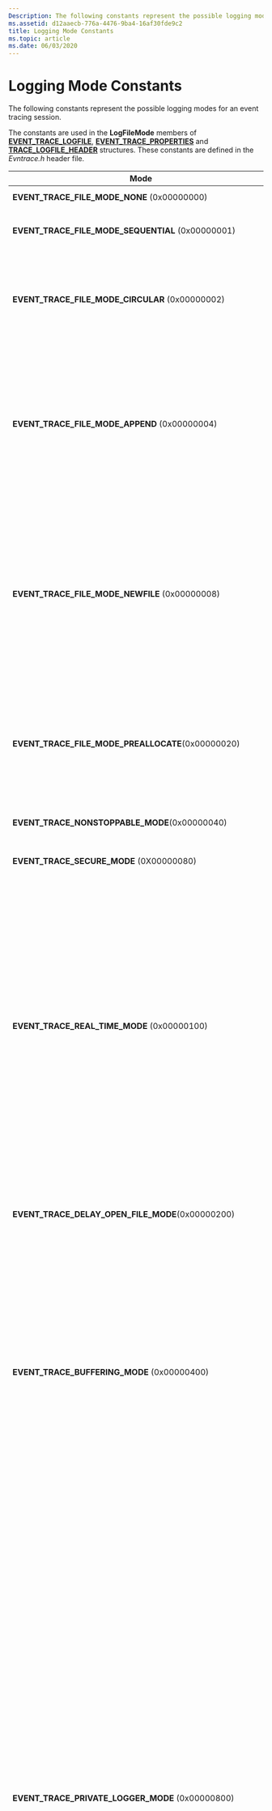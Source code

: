 ```yaml
---
Description: The following constants represent the possible logging modes for an event tracing session.
ms.assetid: d12aaecb-776a-4476-9ba4-16af30fde9c2
title: Logging Mode Constants
ms.topic: article
ms.date: 06/03/2020
---
```


# Logging Mode Constants

The following constants represent the possible logging modes for an event tracing session.

The constants are used in the **LogFileMode** members of [**EVENT\_TRACE\_LOGFILE**](/windows/win32/api/evntrace/ns-evntrace-event_trace_logfilea), [**EVENT\_TRACE\_PROPERTIES**](/windows/win32/api/evntrace/ns-evntrace-event_trace_properties) and [**TRACE\_LOGFILE\_HEADER**](/windows/win32/api/evntrace/ns-evntrace-trace_logfile_header) structures. These constants are defined in the *Evntrace.h* header file.



<table>
<colgroup>
<col style="width: 50%" />
<col style="width: 50%" />
</colgroup>
<thead>
<tr class="header">
<th>Mode</th>
<th>Description</th>
</tr>
</thead>
<tbody>
<tr class="odd">
<td><strong>EVENT_TRACE_FILE_MODE_NONE</strong> (0x00000000)</td>
<td>Same as <strong>EVENT_TRACE_FILE_MODE_SEQUENTIAL</strong> with no maximum file size specified.</td>
</tr>
<tr class="even">
<td><strong>EVENT_TRACE_FILE_MODE_SEQUENTIAL</strong> (0x00000001)</td>
<td>Writes events to a log file sequentially; stops when the file reaches its maximum size.Do not use with <strong>EVENT_TRACE_FILE_MODE_CIRCULAR</strong> or <strong>EVENT_TRACE_FILE_MODE_NEWFILE</strong>.<br/></td>
</tr>
<tr class="odd">
<td><strong>EVENT_TRACE_FILE_MODE_CIRCULAR</strong> (0x00000002)</td>
<td>Writes events to a log file. After the file reaches the maximum size, the oldest events are replaced with incoming events.Note that the contents of the circular log file may appear out of order on multiprocessor computers.<br/> Do not use with <strong>EVENT_TRACE_FILE_MODE_APPEND</strong>, <strong>EVENT_TRACE_FILE_MODE_NEWFILE</strong>, or <strong>EVENT_TRACE_FILE_MODE_SEQUENTIAL</strong>.<br/></td>
</tr>
<tr class="even">
<td><strong>EVENT_TRACE_FILE_MODE_APPEND</strong> (0x00000004)</td>
<td>Appends events to an existing sequential log file. If the file does not exist, it is created. Use only if you specify <a href="wnode-header.md"><strong>system time</strong></a> for the clock resolution, otherwise, <a href="processtrace.md"><strong>ProcessTrace</strong></a> will return events with incorrect time stamps. When using <strong>EVENT_TRACE_FILE_MODE_APPEND</strong>, the values for <strong>BufferSize</strong>, <strong>NumberOfProcessors</strong>, and <strong>ClockType</strong> must be explicitly provided and must be the same in both the logger and the file being appended.<br/> Do not use with <strong>EVENT_TRACE_REAL_TIME_MODE</strong>, <strong>EVENT_TRACE_FILE_MODE_CIRCULAR</strong>, <strong>EVENT_TRACE_FILE_MODE_NEWFILE</strong>, or <strong>EVENT_TRACE_PRIVATE_LOGGER_MODE</strong>.<br/> <strong>Windows 2000:</strong> This value is not supported.<br/></td>
</tr>
<tr class="odd">
<td><strong>EVENT_TRACE_FILE_MODE_NEWFILE</strong> (0x00000008)</td>
<td>Automatically switches to a new log file when the file reaches the maximum size. The <strong>MaximumFileSize</strong> member of <a href="event-trace-properties.md"><strong>EVENT_TRACE_PROPERTIES</strong></a> must be set.The specified file name must be a formatted string (for example, the string contains a %d, such as c:\test%d.etl). Each time a new file is created, a counter is incremented and its value is used, the formatted string is updated, and the resulting string is used as the file name.<br/> This option is not allowed for private event tracing sessions and should not be used for NT kernel logger sessions.<br/> Do not use with <strong>EVENT_TRACE_FILE_MODE_CIRCULAR</strong>, <strong>EVENT_TRACE_FILE_MODE_APPEND</strong> or <strong>EVENT_TRACE_FILE_MODE_SEQUENTIAL</strong>.<br/> <strong>Windows 2000:</strong> This value is not supported.<br/></td>
</tr>
<tr class="even">
<td><strong>EVENT_TRACE_FILE_MODE_PREALLOCATE</strong>(0x00000020)</td>
<td>Reserves <a href="event-trace-properties.md"><strong>EVENT_TRACE_PROPERTIES.MaximumFileSize</strong></a> bytes of disk space for the log file in advance. The file occupies the entire space during logging, for both circular and sequential log files. When you stop the session, the log file is reduced to the size needed. You must set <a href="event-trace-properties.md"><strong>EVENT_TRACE_PROPERTIES.MaximumFileSize</strong></a>.<br/> You cannot use the mode for private event tracing sessions.<br/> <strong>Windows 2000:</strong> This value is not supported.<br/></td>
</tr>
<tr class="odd">
<td><strong>EVENT_TRACE_NONSTOPPABLE_MODE</strong>(0x00000040)</td>
<td>The logging session cannot be stopped. This mode is only supported by Autologger.This option is supported on Windows Vista and later.<br/>.</td>
</tr>
<tr class="even">
<td><strong>EVENT_TRACE_SECURE_MODE</strong> (0X00000080)</td>
<td>Restricts who can log events to the session to those with <a href="/windows/desktop/api/Evntcons/nf-evntcons-eventaccesscontrol"><strong>TRACELOG_LOG_EVENT</strong></a> permission. This option is supported on Windows Vista and later.<br/></td>
</tr>
<tr class="odd">
<td><strong>EVENT_TRACE_REAL_TIME_MODE</strong> (0x00000100)</td>
<td>Delivers the events to consumers in real-time. Events are delivered when the buffers are flushed, not at the time the provider writes the event. You should not enable real-time mode if there are no consumers to consume the events because calls to log events will eventually fail when the buffers become full. Prior to Windows Vista, if the events were not being consumed, the events were discarded.Do not specify more than one real-time consumer in one process on Windows XP orWindows Server 2003. Instead, have one thread consume events and distribute the events to others.<br/> <strong>Prior to Windows Vista:</strong> You should not use real-time mode because the supported event rate is much lower than reading from the log file (events may be dropped). Also, the event order is not guaranteed on computers with multiple processors. The real-time mode is more suitable for low-traffic, notification type events.<br/> <br/> You can combine this mode with other log file modes; however, do not use this mode with EVENT_TRACE_PRIVATE_LOGGER_MODE. Note that if you combine this mode with other log file modes, buffers will be flushed once every second, resulting in partially filled buffers being written to your log file. For example if you use 64k buffers and your logging rate is 1 event every second, the service will write 64k/second to your log file.<br/></td>
</tr>
<tr class="even">
<td><strong>EVENT_TRACE_DELAY_OPEN_FILE_MODE</strong>(0x00000200)</td>
<td>This mode is used to delay opening the log file until an event occurs. <br/>
<blockquote>
<strong>Note:</strong><br />
On Windows Vista or later, this mode is not applicable should not be used.
</blockquote>
<br/></td>
</tr>
<tr class="odd">
<td><strong>EVENT_TRACE_BUFFERING_MODE</strong> (0x00000400)</td>
<td>This mode writes events to a circular memory buffer. Events written beyond the total size of the buffer evict the oldest events still remaining in the buffer. The size of this memory buffer is the product of <strong>MinimumBuffers</strong> and <strong>BufferSize</strong> (see <a href="event-trace-properties.md"><strong>EVENT_TRACE_PROPERTIES</strong></a>).As a consequence of this formula, any buffer that uses <strong>EVENT_TRACE_BUFFERING_MODE</strong> will ignore the <strong>MaximumBuffers</strong> value.<br/> Events are not written to a log file or delivered in real-time, and ETW does not flush the buffers. To get a snapshot of the buffer, call the <a href="/windows/win32/api/evntrace/nf-evntrace-flushtracea"><strong>FlushTrace</strong></a> function.<br/> This mode is particularly useful for debugging device drivers in conjunction with the ability to view the contents of in-memory buffers with the <a href="/windows-hardware/drivers/devtest/trace-session">WMITrace</a> kernel debugger extension.<br/> Do not use with <strong>EVENT_TRACE_FILE_MODE_SEQUENTIAL</strong>, <strong>EVENT_TRACE_FILE_MODE_CIRCULAR</strong>, <strong>EVENT_TRACE_FILE_MODE_APPEND</strong>, <strong>EVENT_TRACE_FILE_MODE_NEWFILE</strong>, or <strong>EVENT_TRACE_REAL_TIME_MODE</strong>.<br/></td>
</tr>
<tr class="even">
<td><strong>EVENT_TRACE_PRIVATE_LOGGER_MODE</strong> (0x00000800)</td>
<td>Creates a user-mode event tracing session that runs in the same process as its event trace provider. The memory for buffers comes from the process's memory. Processes that do not require data from the kernel can eliminate the overhead associated with kernel-mode transitions by using a private event tracing session.<br/> If the provider is registered by multiple processes, ETW appends the process identifier to the log file name to create a unique log file name. For example, if the controller specifies the log file names as c:\mylogs\myprivatelog.etl, ETW creates the log file as c:\mylogs\myprivatelog.etl_nnnn, where nnnn is the process identifier. The process identifier is not appended to the first process that registers the provider, it is appended to only the subsequent processes that register the provider.<br/> Private event tracing sessions have the following limitations:<br/>
<ul>
<li>A private session can record events only for the threads of the process in which it is executing.</li>
<li>There can be up to eight private session per process.</li>
<li>Private sessions cannot be used with real-time delivery.</li>
<li>Events that are generated by a private session do not include execution time for kernel-mode versus user-mode instructions, or thread-level detail of the CPU time used.</li>
</ul>
Process ID filters and executable name filters can now be passed in to session control APIs when system wide private loggers are started. For the best results in cross process scenarios, the same filters should be passed to every control operation during the session, including provider enable/diasble calls. Note that the filters have the same format as those consumed by <a href="enabletraceex2.md"><strong>EnableTraceEx2</strong></a>. <br/> You can use this mode in conjunction with the <strong>EVENT_TRACE_PRIVATE_IN_PROC</strong> mode.<br/> <strong>Prior to Windows 10, version 1703:</strong> Only LocalSystem, the administrator, and users in the administrator group that run in an elevated process can create a private session. If you include the <strong>EVENT_TRACE_PRIVATE_IN_PROC</strong> flag, any user can create an in-process private session. Also, in prior versions of Windows, there can only be one private session per process (unless the EVENT_TRACE_PRIVATE_IN_PROC mode is also specified, in which case you can create up to three in-process private sessions). <br/> <strong>Prior to Windows Vista:</strong> Users in the Performance Log Users group could also create a private session.<br/> <br/> Do not use with EVENT_TRACE_REAL_TIME_MODE.<br/> <strong>Prior to Windows 7 and Windows Server 2008 R2:</strong> Do not use with EVENT_TRACE_FILE_MODE_NEWFILE.<br/></td>
</tr>
<tr class="odd">
<td><strong>EVENT_TRACE_ADD_HEADER_MODE</strong>(0x00001000)</td>
<td>This option adds a header to the log file.<br/>
<blockquote>
<strong>Note:</strong><br />
On Windows Vista or later, this mode is not applicable should not be used.
</blockquote>
<br/></td>
</tr>
<tr class="even">
<td><strong>EVENT_TRACE_USE_KBYTES_FOR_SIZE</strong>(0x00002000)</td>
<td>Use kilobytes as the unit of measure for specifying the size of a file. The default unit of measure is megabytes. This mode applies to the <strong>MaxFileSize</strong> registry value for an <a href="configuring-and-starting-an-autologger-session.md">AutoLogger</a> session and the <strong>MaximumFileSize</strong> member of <a href="event-trace-properties.md"><strong>EVENT_TRACE_PROPERTIES</strong></a>. This option is supported on Windows Vista and later.<br/></td>
</tr>
<tr class="odd">
<td><strong>EVENT_TRACE_USE_GLOBAL_SEQUENCE</strong>(0x00004000)</td>
<td>Uses sequence numbers that are unique across event tracing sessions. This mode only applies to events logged using the <a href="tracemessage.md"><strong>TraceMessage</strong></a> function. For more information, see <strong>TraceMessage</strong> for usage details.<br/> <strong>EVENT_TRACE_USE_GLOBAL_SEQUENCE</strong> and <strong>EVENT_TRACE_USE_LOCAL_SEQUENCE</strong> are mutually exclusive.<br/> <strong>Windows 2000:</strong> This value is not supported.<br/></td>
</tr>
<tr class="even">
<td><strong>EVENT_TRACE_USE_LOCAL_SEQUENCE</strong> (0x00008000)</td>
<td>Uses sequence numbers that are unique only for an individual event tracing session. This mode only applies to events logged using the <a href="tracemessage.md"><strong>TraceMessage</strong></a> function. For more information, see <strong>TraceMessage</strong> for usage details.<br/> <strong>EVENT_TRACE_USE_GLOBAL_SEQUENCE</strong> and <strong>EVENT_TRACE_USE_LOCAL_SEQUENCE</strong> are mutually exclusive.<br/> <strong>Windows 2000:</strong> This value is not supported.<br/></td>
</tr>
<tr class="odd">
<td><strong>EVENT_TRACE_RELOG_MODE</strong> (0x00010000)</td>
<td>Logs the event without including <a href="event-trace-header.md"><strong>EVENT_TRACE_HEADER</strong></a>.
<blockquote>
<strong>Note:</strong><br />
This mode should not be used. It is reserved for internal use.
</blockquote>
<br/> <strong>Windows 2000:</strong> This value is not supported.<br/></td>
</tr>
<tr class="even">
<td><strong>EVENT_TRACE_PRIVATE_IN_PROC</strong> (0x00020000)</td>
<td>Use in conjunction with the <strong>EVENT_TRACE_PRIVATE_LOGGER_MODE</strong> mode to start a private session. This mode enforces that only the process that registered the provider GUID can start the logger session with that GUID.<br/> You can create up to three in-process private sessions per process.<br/> This option is supported on Windows Vista and later.<br/></td>
</tr>
<tr class="odd">
<td><strong>EVENT_TRACE_MODE_RESERVED</strong>(0x00100000)</td>
<td>This option is used to signal heap and critical section tracing. This option is supported on Windows Vista and later.<br/></td>
</tr>
<tr class="even">
<td><strong>EVENT_TRACE_STOP_ON_HYBRID_SHUTDOWN</strong>(0x00400000)</td>
<td>This option stops logging on hybrid shutdown. If neither <strong>EVENT_TRACE_STOP_ON_HYBRID_SHUTDOWN</strong> or <strong>EVENT_TRACE_PERSIST_ON_HYBRID_SHUTDOWN</strong> is specified, ETW will chose a default based on whether the caller is coming from Session 0 or not.This option is supported on Windows 8 and Windows Server 2012. <br/></td>
</tr>
<tr class="odd">
<td><strong>EVENT_TRACE_PERSIST_ON_HYBRID_SHUTDOWN</strong>(0x00800000)</td>
<td>This option continues logging on hybrid shutdown. If neither <strong>EVENT_TRACE_STOP_ON_HYBRID_SHUTDOWN</strong> or <strong>EVENT_TRACE_PERSIST_ON_HYBRID_SHUTDOWN</strong> is specified, ETW will chose a default based on whether the caller is coming from Session 0 or not.This option is supported on Windows 8 and Windows Server 2012. <br/></td>
</tr>
<tr class="even">
<td><strong>EVENT_TRACE_USE_PAGED_MEMORY</strong> (0x01000000)</td>
<td>Uses paged memory. This setting is recommended so that events do not use up the nonpaged memory.Nonpaged buffers use nonpaged memory for buffer space. Because nonpaged buffers are never paged out, a logging session performs well. Using pageable buffers is less resource-intensive.<br/> Kernel-mode providers and system loggers cannot log events to sessions that specify this logging mode.<br/> This mode is ignored if <strong>EVENT_TRACE_PRIVATE_LOGGER_MODE</strong> is set.<br/> You cannot use this mode with the NT Kernel Logger.<br/> <strong>Windows 2000:</strong> This value is not supported.<br/></td>
</tr>
<tr class="odd">
<td><strong>EVENT_TRACE_SYSTEM_LOGGER_MODE</strong>(0x02000000)</td>
<td>This option will receive events from SystemTraceProvider. If the <a href="starttrace.md"><strong>StartTrace</strong></a><em>Properties</em> parameter <strong>LogFileMode</strong> includes this flag, the logger will be a system logger.This option is supported on Windows 8 and Windows Server 2012. <br/></td>
</tr>
<tr class="even">
<td><strong>EVENT_TRACE_INDEPENDENT_SESSION_MODE</strong>(0x08000000)</td>
<td>Indicates that a logging session should not be affected by <a href="/windows/desktop/api/Evntprov/nf-evntprov-eventwrite"><strong>EventWrite</strong></a> failures in other sessions. Without this flag, if an event cannot be published to one of the sessions that a provider is enabled to, the event will not get published to any of the sessions. When this flag is set, a failure to write an event to one session will not cause the <strong>EventWrite</strong> function to return an error code in other sessions. <br/> Do not use with <strong>EVENT_TRACE_PRIVATE_LOGGER_MODE</strong>. <br/> This option is supported on Windows 8.1, Windows Server 2012 R2, and later.<br/></td>
</tr>
<tr class="odd">
<td><strong>EVENT_TRACE_NO_PER_PROCESSOR_BUFFERING</strong> (0x10000000)</td>
<td>Writes events that were logged on different processors to a common buffer. Using this mode can eliminate the issue of events appearing out of order when events are being published on different processors using system time. This mode can also eliminate the issue with circular logs appearing to drop events on multiple processor computers.<br/> If you do not use this mode and you use system time, the events may appear out of order on multiple processor computers. This is because ETW buffers are associated with a processor instead of a thread. As a result, if a thread is switched from one CPU to another, the buffer associated with the latter CPU can be flushed to disk before the one associated with the former CPU.<br/> If you expect a high volume of events (for example, more than 1,000 events per second), you should not use this mode.<br/> Note that the processor number is not included with the event.<br/> This option is supported on Windows 7, Windows Server 2008 R2, and later.<br/></td>
</tr>
<tr class="even">
<td><strong>EVENT_TRACE_ADDTO_TRIAGE_DUMP</strong>(0x80000000)</td>
<td>This option adds ETW buffers to triage dumps. This option is supported on Windows 8 and Windows Server 2012. <br/></td>
</tr>
</tbody>
</table>
